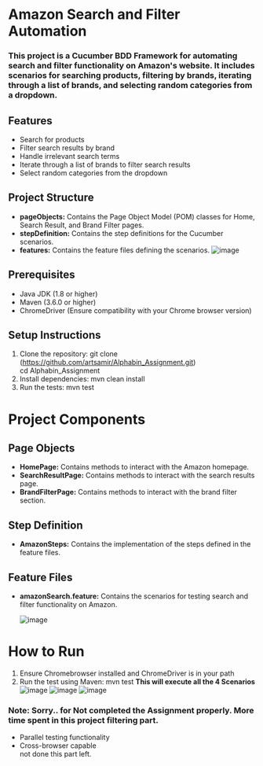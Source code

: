# Amazon Search and Filter Automation
### This project is a Cucumber BDD Framework for automating search and filter functionality on Amazon's website. It includes scenarios for searching products, filtering by brands, iterating through a list of brands, and selecting random categories from a dropdown.
## Features
- Search for products
- Filter search results by brand
- Handle irrelevant search terms
- Iterate through a list of brands to filter search results
- Select random categories from the dropdown

## Project Structure
- **pageObjects:** Contains the Page Object Model (POM) classes for Home, Search Result, and Brand Filter pages.
- **stepDefinition:** Contains the step definitions for the Cucumber scenarios.
- **features:** Contains the feature files defining the scenarios.
  ![image](https://github.com/user-attachments/assets/13af9473-a058-4bf7-a117-531a59f6d0d9)


## Prerequisites
- Java JDK (1.8 or higher)
- Maven (3.6.0 or higher)
- ChromeDriver (Ensure compatibility with your Chrome browser version)
## Setup Instructions
 1. Clone the repository:
 git clone (https://github.com/artsamir/Alphabin_Assignment.git) <br>
 cd Alphabin_Assignment
 2. Install dependencies: mvn clean install
 3. Run the tests: mvn test

# Project Components
## Page Objects
- **HomePage:** Contains methods to interact with the Amazon homepage.
- **SearchResultPage:** Contains methods to interact with the search results page.
- **BrandFilterPage:** Contains methods to interact with the brand filter section.

## Step Definition
- **AmazonSteps:** Contains the implementation of the steps defined in the feature files.
## Feature Files
- **amazonSearch.feature:** Contains the scenarios for testing search and filter functionality on Amazon.

  ![image](https://github.com/user-attachments/assets/0b8ddcbf-8cf1-44e6-9d0d-5b9be234be1d)


# How to Run
1. Ensure Chromebrowser installed and ChromeDriver is in your path
2. Run the test using Maven: mvn test
   **This will execute all the 4 Scenarios**
   ![image](https://github.com/user-attachments/assets/3fcab045-5156-42d6-96d2-dd299e0db2d9)
   ![image](https://github.com/user-attachments/assets/21ae76dc-cfed-4d9d-91f1-466b7ccbeb34)
   ![image](https://github.com/user-attachments/assets/4f4b2752-595d-40fc-933a-fb970c84f2fd)


### Note: Sorry.. for Not completed the Assignment properly. More time spent in this project filtering part. 
- Parallel testing functionality
- Cross-browser capable <br> not done this part left.
